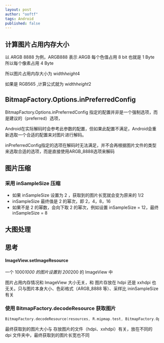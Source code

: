 ```yaml
---
layout: post
author: "ooftf"
tags: Android
published: false
---
```


## 计算图片占用内存大小
以 ARGB 8888 为例，ARGB888 表示 ARGB 每个色值占用 8 bit 也就是 1 Byte 所以每个像素占用 4 Byte

所以图片占用内存大小为 width*height*4

如果是 RGB565 ,计算公式就为 width*height*2

## BitmapFactory.Options.inPreferredConfig
BitmapFactory.Options.inPreferredConfig 指定的配置并非是一个强制选项，而是建议的（preferred）选项，

Android在实际解码时会参考此参数的配置，但如果此配置不满足，Android会重新选取一个合适的配置来对图片进行解码。

inPreferredConfig指定的选项在解码时无法满足，并不会再根据图片文件的类型来选取合适的选项，而是直接使用ARGB_8888选项来解码
## 图片压缩

### 采用 inSampleSize 压缩
* 如果 inSampleSize 设置为 2 ，获取到的图片长宽就会变为原来的 1/2
* inSampleSize 最终值是 2 的幂次，即 2，4，8，16
* 如果不是 2 的幂数，会向下取 2 的幂次，例如设置 inSampleSize = 12，最终 inSampleSize = 8
## 大图处理

## 思考

#### ImageView.setImageResource
一个 1000*1000 的图片设置到 200*200 的 ImageView 中

图片占用内存情况和 ImageView 大小无关，和 图片存放在 hdpi 还是 xxhdpi 也无关。只与图片本身大小、色彩格式（ARGB_8888 等）、采样比 ininSampleSize 有关

### 使用 BitmapFactory.decodeResource 获取图片
```kotlin
BitmapFactory.decodeResource(resources, R.mipmap.test, BitmapFactory.Options())
```
最终获取到的图片大小与 存放图片的文件（hdpi、xxhdpi）有关，放在不同的 dpi 文件夹中，最终获取到的图片长宽也不同